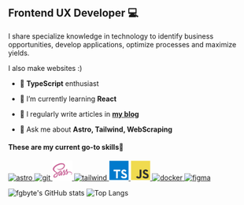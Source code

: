 <h2 align="">Frontend UX Developer 💻</h1>  

I share specialize knowledge in technology to identify business opportunities, develop applications, optimize processes and maximize yields.

I also make websites :)

  
- 📘  **TypeScript**  enthusiast

- 🌱 I’m currently learning **React**  
  
- 📝 I regularly write articles in **[my blog](https://fgbyte.vercel.app/blog/1)**
  
- 💬 Ask me about **Astro, Tailwind, WebScraping**


<h4>These are my current go-to skills🧠</h4>
<p align="left">
	<a href="https://astro.build" target="_blank" rel="noreferrer"> <img src="https://www.svgrepo.com/show/373446/astro.svg" alt="astro" width="40" height="40"> </a>
	<a href="https://git-scm.com/" target="_blank" rel="noreferrer"> <img src="https://www.vectorlogo.zone/logos/git-scm/git-scm-icon.svg" alt="git" width="40" height="40"/> </a>
	<a href="https://sass-lang.com" target="_blank" rel="noreferrer"> <img src="https://raw.githubusercontent.com/devicons/devicon/master/icons/sass/sass-original.svg" alt="sass" width="40" height="40"/> </a>
	<a href="https://tailwindcss.com/" target="_blank" rel="noreferrer"> <img src="https://www.vectorlogo.zone/logos/tailwindcss/tailwindcss-icon.svg" alt="tailwind" width="40" height="40"/> </a>
	<a href="https://www.typescriptlang.org/" target="_blank" rel="noreferrer"> <img src="https://raw.githubusercontent.com/devicons/devicon/master/icons/typescript/typescript-original.svg" alt="typescript" width="40" height="40"/> </a>
	<a href="https://developer.mozilla.org/en-US/docs/Web/JavaScript" target="_blank" rel="noreferrer"> <img src="https://raw.githubusercontent.com/devicons/devicon/master/icons/javascript/javascript-original.svg" alt="javascript" width="40" height="40"/> </a>
	<a href="https://www.docker.com/" target="_blank" rel="noreferrer"> <img src="https://www.svgrepo.com/show/331370/docker.svg" alt="docker" width="40" height="40"/> </a>
	<a href="https://www.figma.com/" target="_blank" rel="noreferrer"> <img src="https://www.vectorlogo.zone/logos/figma/figma-icon.svg" alt="figma" width="40" height="40"/> </a>
</p>

![fgbyte's GitHub stats](https://github-readme-stats.vercel.app/api?username=fgbyte&show_icons=true&theme=transparent)
![Top Langs](https://github-readme-stats.vercel.app/api/top-langs/?username=fgbyte&hide_progress=true&theme=transparent)
